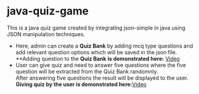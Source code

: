 # java-quiz-game
This is a java quiz game created by integrating json-simple in java using JSON manipulation techniques.   <br />
- Here, admin can create a **Quiz Bank** by adding mcq type questions and add relevant question options which will be saved in the json file. <br />
**Adding question to the **Quiz Bank** **is demonstrated here:** [Video](https://drive.google.com/file/d/1PZWjltPGlndCBux-EIrCT9JG7p9-O9IB/view?usp=sharing) <br />
- User can give quiz and need to answer five questions where the five question will be extracted from the 
Quiz Bank randomnly.  <br /> After answering five questions the result will be displayed to the user.  <br />
**Giving quiz by the user is demonstrated here:**[Video](https://drive.google.com/file/d/12lr6-wcVhvu9pNZCX567Phqsfw0TByPr/view?usp=sharing) 



